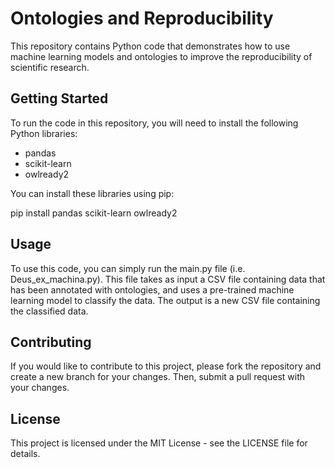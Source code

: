 # Ontologies and Reproducibility

This repository contains Python code that demonstrates how to use machine learning models and ontologies to improve the reproducibility of scientific research.

## Getting Started

To run the code in this repository, you will need to install the following Python libraries:

- pandas
- scikit-learn
- owlready2

You can install these libraries using pip:

pip install pandas scikit-learn owlready2


## Usage

To use this code, you can simply run the main.py file (i.e. Deus_ex_machina.py). This file takes as input a CSV file containing data that has been annotated with ontologies, and uses a pre-trained machine learning model to classify the data. The output is a new CSV file containing the classified data.

## Contributing

If you would like to contribute to this project, please fork the repository and create a new branch for your changes. Then, submit a pull request with your changes.

## License

This project is licensed under the MIT License - see the LICENSE file for details.
